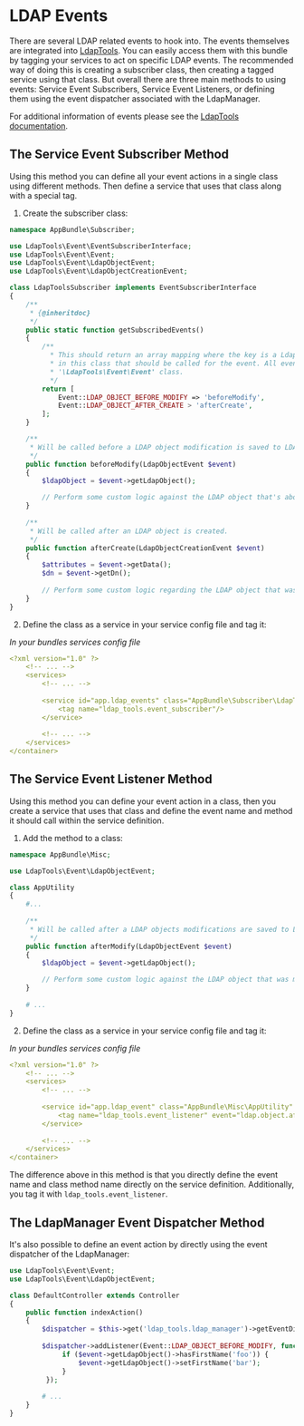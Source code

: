 LDAP Events
================

There are several LDAP related events to hook into. The events themselves are integrated into [LdapTools](https://github.com/ldaptools/ldaptools).
You can easily access them with this bundle by tagging your services to act on specific LDAP events. The recommended way
of doing this is creating a subscriber class, then creating a tagged service using that class. But overall there are
three main methods to using events: Service Event Subscribers, Service Event Listeners, or defining them using the event
dispatcher associated with the LdapManager.
 
For additional information of events please see the [LdapTools documentation](https://github.com/ldaptools/ldaptools/blob/master/docs/en/reference/Events.md).

## The Service Event Subscriber Method

Using this method you can define all your event actions in a single class using different methods. Then define a service
that uses that class along with a special tag.

1. Create the subscriber class:

```php
namespace AppBundle\Subscriber;

use LdapTools\Event\EventSubscriberInterface;
use LdapTools\Event\Event;
use LdapTools\Event\LdapObjectEvent;
use LdapTools\Event\LdapObjectCreationEvent;

class LdapToolsSubscriber implements EventSubscriberInterface
{
    /**
     * {@inheritdoc}
     */
    public static function getSubscribedEvents()
    {
        /**
          * This should return an array mapping where the key is a LdapTools event name and the value is the method name
          * in this class that should be called for the event. All event names are defined as constants within the 
          * '\LdapTools\Event\Event' class.
          */
        return [
            Event::LDAP_OBJECT_BEFORE_MODIFY => 'beforeModify',
            Event::LDAP_OBJECT_AFTER_CREATE > 'afterCreate',
        ];
    }

    /**
     * Will be called before a LDAP object modification is saved to LDAP.
     */
    public function beforeModify(LdapObjectEvent $event)
    {
        $ldapObject = $event->getLdapObject();

        // Perform some custom logic against the LDAP object that's about to be modified...
    }
    
    /**
     * Will be called after an LDAP object is created.
     */
    public function afterCreate(LdapObjectCreationEvent $event)
    {
        $attributes = $event->getData();
        $dn = $event->getDn();
        
        // Perform some custom logic regarding the LDAP object that was created...
    }
}
```

2. Define the class as a service in your service config file and tag it:

*In your bundles services config file*
```yaml
<?xml version="1.0" ?>
    <!-- ... -->
    <services>
        <!-- ... -->
        
        <service id="app.ldap_events" class="AppBundle\Subscriber\LdapToolsSubscriber" >
            <tag name="ldap_tools.event_subscriber"/>
        </service>
        
        <!-- ... -->
    </services>
</container>
```

## The Service Event Listener Method

Using this method you can define your event action in a class, then you create a service that uses that class and define
the event name and method it should call within the service definition.
 
1. Add the method to a class:

```php
namespace AppBundle\Misc;

use LdapTools\Event\LdapObjectEvent;

class AppUtility
{
    #...
    
    /**
     * Will be called after a LDAP objects modifications are saved to LDAP.
     */
    public function afterModify(LdapObjectEvent $event)
    {
        $ldapObject = $event->getLdapObject();

        // Perform some custom logic against the LDAP object that was modified...
    }
    
    # ...
}
```

2. Define the class as a service in your service config file and tag it:

*In your bundles services config file*
```yaml
<?xml version="1.0" ?>
    <!-- ... -->
    <services>
        <!-- ... -->
        
        <service id="app.ldap_event" class="AppBundle\Misc\AppUtility" >
            <tag name="ldap_tools.event_listener" event="ldap.object.after_modify" method="afterModify"/>
        </service>
        
        <!-- ... -->
    </services>
</container>
```

The difference above in this method is that you directly define the event name and class method name directly on the
service definition. Additionally, you tag it with `ldap_tools.event_listener`.

## The LdapManager Event Dispatcher Method

It's also possible to define an event action by directly using the event dispatcher of the LdapManager:

```php
use LdapTools\Event\Event;
use LdapTools\Event\LdapObjectEvent;

class DefaultController extends Controller
{
    public function indexAction()
    {
        $dispatcher = $this->get('ldap_tools.ldap_manager')->getEventDispatcher();
        
        $dispatcher->addListener(Event::LDAP_OBJECT_BEFORE_MODIFY, function(LdapObjectEvent $event) {
             if ($event->getLdapObject()->hasFirstName('foo')) {
                 $event->getLdapObject()->setFirstName('bar');
             }
         });
        
        # ...
    }
}
```
